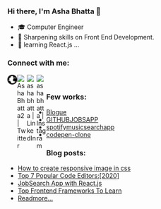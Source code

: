 ### Hi there, I'm Asha Bhatta 👋

- 🎓 Computer Engineer
- 🔭 Sharpening skills on Front End Development.
- 🌱 learning React.js ...

### Connect with me:

[<img align="left" alt="ashabhatta.tk" width="22px" src="https://raw.githubusercontent.com/iconic/open-iconic/master/svg/globe.svg" />][website]
[<img align="left" alt="AshaBhatta2 | Twitter" width="22px" src="https://cdn.jsdelivr.net/npm/simple-icons@v3/icons/twitter.svg" />][twitter]
[<img align="left" alt="ashabhatta | LinkedIn" width="22px" src="https://cdn.jsdelivr.net/npm/simple-icons@v3/icons/linkedin.svg" />][linkedin]
[<img align="left" alt="ashabhatta | Instagram" width="22px" src="https://cdn.jsdelivr.net/npm/simple-icons@v3/icons/instagram.svg" />][instagram]<br/>

### Few works:
* <a href="https://blogue.tech" target="_blank">Blogue</a>
* <a href="https://githubjobsearchapp.netlify.app/" target="_blank">GITHUBJOBSAPP</a>
* <a href="https://spotifymusicsearch.netlify.app/" target="_blank">spotifymusicsearchapp</a>
* <a href="https://codepencloned.netlify.app/" target="_blank">codepen-clone</a>

 
### Blog posts:
* <a href="https://blogue.tech/feeds/how-to-create-responsive-image-in-css" target="_blank">How to create responsive image in css</a>
* <a href="https://blogue.tech/feeds/top-7-popular-code-editors:2020" target="_blank">Top 7 Popular Code Editors:[2020]</a>
* <a href="https://blogue.tech/feeds/jobsearch-app-with-react.js" target="_blank">JobSearch App with React.js</a>
* <a href="https://blogue.tech/feeds/top-frontend-frameworks-to-learn" target="_blank">Top Frontend Frameworks To Learn</a>
* <a href="https://blogue.tech/@/ashabhatta" target="_blank">Readmore...</a>



[website]: https://asha.codes/
[twitter]: https://twitter.com/AshaBhatta2
[instagram]: https://instagram.com/ashabhatta/
[linkedin]: https://linkedin.com/in/ashabhatta
